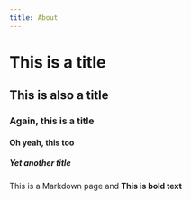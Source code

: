 ```yaml
---
title: About
---
```


# This is a title

## This is also a title

### Again, this is a title

#### Oh yeah, this too

##### Yet another title

This is a Markdown page and **This is bold text**
